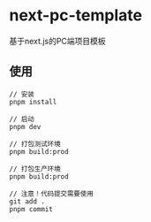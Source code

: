 # next-pc-template
基于next.js的PC端项目模板

## 使用

```
// 安装
pnpm install

// 启动
pnpm dev

// 打包测试环境
pnpm build:prod

// 打包生产环境
pnpm build:prod

// 注意！代码提交需要使用
git add .
pnpm commit
```
